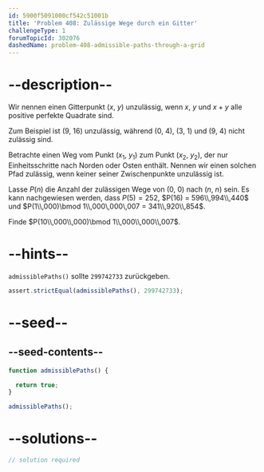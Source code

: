 ```yaml
---
id: 5900f5091000cf542c51001b
title: 'Problem 408: Zulässige Wege durch ein Gitter'
challengeType: 1
forumTopicId: 302076
dashedName: problem-408-admissible-paths-through-a-grid
---
```


# --description--

Wir nennen einen Gitterpunkt ($x$, $y$) unzulässig, wenn $x$, $y$ und $x + y$ alle positive perfekte Quadrate sind.

Zum Beispiel ist (9, 16) unzulässig, während (0, 4), (3, 1) und (9, 4) nicht zulässig sind.

Betrachte einen Weg vom Punkt ($x_1$, $y_1$) zum Punkt ($x_2$, $y_2$), der nur Einheitsschritte nach Norden oder Osten enthält. Nennen wir einen solchen Pfad zulässig, wenn keiner seiner Zwischenpunkte unzulässig ist.

Lasse $P(n)$ die Anzahl der zulässigen Wege von (0, 0) nach ($n$, $n$) sein. Es kann nachgewiesen werden, dass $P(5) = 252$, $P(16) = 596\\,994\\,440$ und $P(1\\,000)\bmod 1\\,000\,000\,007 = 341\\,920\\,854$.

Finde $P(10\\,000\\,000)\bmod 1\\,000\\,000\\,007$.

# --hints--

`admissiblePaths()` sollte `299742733` zurückgeben.

```js
assert.strictEqual(admissiblePaths(), 299742733);
```

# --seed--

## --seed-contents--

```js
function admissiblePaths() {

  return true;
}

admissiblePaths();
```

# --solutions--

```js
// solution required
```
